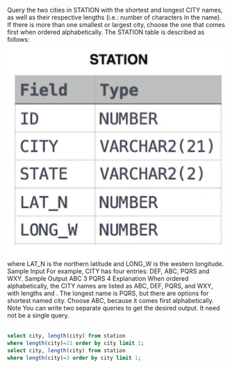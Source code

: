 Query the two cities in STATION with the shortest and longest CITY names, as well as their respective lengths (i.e.: number of characters in the name). If there is more than one smallest or largest city, choose the one that comes first when ordered alphabetically. 
The STATION table is described as follows:
![](weather_table.png)
where LAT_N is the northern latitude and LONG_W is the western longitude.
Sample Input
For example, CITY has four entries: DEF, ABC, PQRS and WXY.
Sample Output
ABC 3
PQRS 4
Explanation
When ordered alphabetically, the CITY names are listed as ABC, DEF, PQRS, and WXY, with lengths  and . The longest name is PQRS, but there are options for shortest named city. Choose ABC, because it comes first alphabetically.
Note 
You can write two separate queries to get the desired output. It need not be a single query.

```sql

select city, length(city) from station
where length(city)=21 order by city limit 1;
select city, length(city) from station
where length(city)=3 order by city limit 1;
```